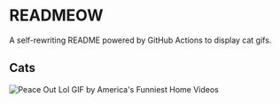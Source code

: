 # READMEOW

A self-rewriting README powered by GitHub Actions to display cat gifs.

## Cats

![Peace Out Lol GIF by America's Funniest Home Videos](https://media3.giphy.com/media/l4KibK3JwaVo0CjDO/200.gif?cid=9acd02damffkmbczjurg6kjdf72gb526vojeslf3ewqyw8jx&ep=v1_gifs_search&rid=200.gif&ct=g)
